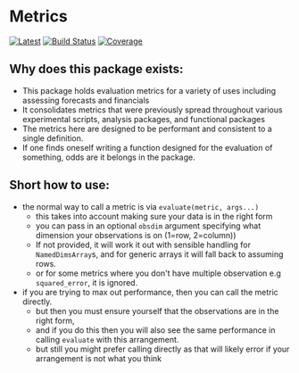 # Metrics

[![Latest](https://img.shields.io/badge/docs-latest-blue.svg)](https://invenia.pages.invenia.ca/Metrics.jl/)
[![Build Status](https://gitlab.invenia.ca/invenia/Metrics.jl/badges/master/build.svg)](https://gitlab.invenia.ca/invenia/Metrics.jl/commits/master)
[![Coverage](https://gitlab.invenia.ca/invenia/Metrics.jl/badges/master/coverage.svg)](https://gitlab.invenia.ca/invenia/Metrics.jl/commits/master)

## Why does this package exists:
 - This package holds evaluation metrics for a variety of uses including assessing forecasts and financials
 - It consolidates metrics that were previously spread throughout various experimental scripts, analysis packages, and functional packages
 - The metrics here are designed to be performant and consistent to a single definition.
 - If one finds oneself writing a function designed for the evaluation of something, odds are it belongs in the package.

## Short how to use:
 - the normal way to call a metric is via `evaluate(metric, args...)`
     - this takes into account making sure your data is in the right form
     - you can pass in an optional `obsdim` argument specifying what dimension your observations is on (1=row, 2=column))
     - If not provided, it will work it out with sensible handling for `NamedDimsArray`s, and for generic arrays it will fall back to assuming rows.
     - or for some metrics where you don't have multiple observation e.g `squared_error`, it is ignored.
 - if you are trying to max out performance, then you can call the metric directly.
    - but then you must ensure yourself that the observations are in the right form,
    - and if you do this then you will also see the same performance in calling `evaluate` with this arrangement.
    - but still you might prefer calling directly as that will likely error if your arrangement is not what you think
